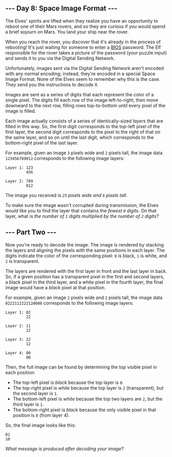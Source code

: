 ## --- Day 8: Space Image Format ---

The Elves' spirits are lifted when they realize you have an opportunity to  reboot one of their Mars rovers, and so they are curious if you would  spend a brief sojourn on Mars. You land your ship near the rover.

When you reach the rover, you discover that it's already in the process of rebooting! It's just waiting for someone to enter a [BIOS](https://en.wikipedia.org/wiki/BIOS) password. The Elf responsible for the rover takes a picture of the  password (your puzzle input) and sends it to you via the Digital Sending Network.

Unfortunately, images sent via the Digital Sending Network aren't  encoded with any normal encoding; instead, they're encoded in a special  Space Image Format.  None of the Elves seem to remember why this is the  case. They send you the instructions to decode it.

Images are sent as a series of digits that each represent the color  of a single pixel.  The digits fill each row of the image left-to-right, then move downward to the next row, filling rows top-to-bottom until  every pixel of the image is filled.

Each image actually consists of a series of identically-sized *layers* that are filled in this way. So, the first digit corresponds to the  top-left pixel of the first layer, the second digit corresponds to the  pixel to the right of that on the same layer, and so on until the last  digit, which corresponds to the bottom-right pixel of the last layer.

For example, given an image `3` pixels wide and `2` pixels tall, the image data `123456789012` corresponds to the following image layers:

```
Layer 1: 123
         456

Layer 2: 789
         012
```

The image you received is *`25` pixels wide and `6` pixels tall*.

To make sure the image wasn't corrupted during transmission, the Elves would like you to find the layer that contains the *fewest `0` digits*.  On that layer, what is *the number of `1` digits multiplied by the number of `2` digits?*

## --- Part Two ---

Now  you're ready to decode the image. The image is rendered by stacking the  layers and aligning the pixels with the same positions in each layer.  The digits indicate the color of the corresponding pixel: `0` is black, `1` is white, and `2` is transparent.

The layers are rendered with the first layer in front and the last  layer in back. So, if a given position has a transparent pixel in the  first and second layers, a black pixel in the third layer, and a white  pixel in the fourth layer, the final image would have a *black* pixel at that position.

For example, given an image `2` pixels wide and `2` pixels tall, the image data `0222112222120000` corresponds to the following image layers:

```
Layer 1: 02
         22

Layer 2: 11
         22

Layer 3: 22
         12

Layer 4: 00
         00
```

Then, the full image can be found by determining the top visible pixel in each position:

- The top-left pixel is *black* because the top layer is `0`.
- The top-right pixel is *white* because the top layer is `2` (transparent), but the second layer is `1`.
- The bottom-left pixel is *white* because the top two layers are `2`, but the third layer is `1`.
- The bottom-right pixel is *black* because the only visible pixel in that position is `0` (from layer 4).

So, the final image looks like this:

```
01
10
```

*What message is produced after decoding your image?*